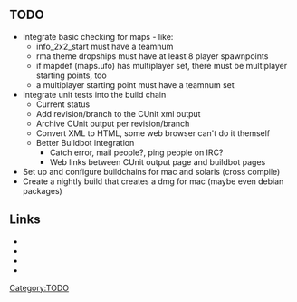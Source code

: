 ## TODO

- Integrate basic checking for maps - like:
  - info_2x2_start must have a teamnum
  - rma theme dropships must have at least 8 player spawnpoints
  - if mapdef (maps.ufo) has multiplayer set, there must be multiplayer
    starting points, too
  - a multiplayer starting point must have a teamnum set
- Integrate unit tests into the build chain
  - Current status
  - Add revision/branch to the CUnit xml output
  - Archive CUnit output per revision/branch
  - Convert XML to HTML, some web browser can't do it themself
  - Better Buildbot integration
    - Catch error, mail people?, ping people on IRC?
    - Web links between CUnit output page and buildbot pages
- Set up and configure buildchains for mac and solaris (cross compile)
- Create a nightly build that creates a dmg for mac (maybe even debian
  packages)

## Links

-

-

-

-

[Category:TODO](Category:TODO "wikilink")